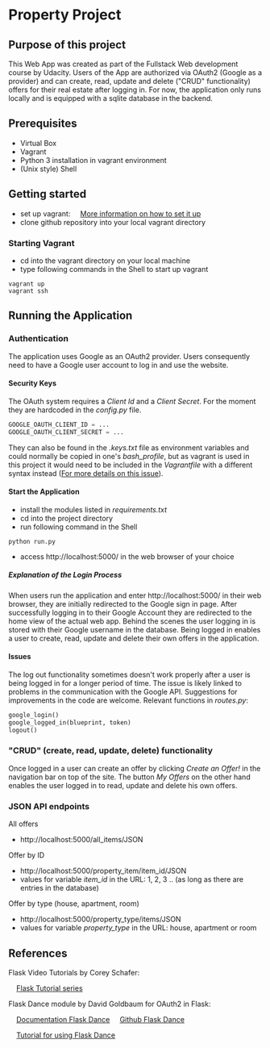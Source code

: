 # Property Project

## Purpose of this project

This Web App was created as part of the Fullstack Web development course by Udacity. Users of the App 
are authorized via OAuth2 (Google as a provider) and can create, read, update and delete ("CRUD" functionality)
offers for their real estate after logging in. For now, the application only runs locally and is equipped 
with a sqlite database in the backend.

## Prerequisites
* Virtual Box 
* Vagrant
* Python 3 installation in vagrant environment
* (Unix style) Shell

## Getting started

[comment]: <> (Verlinkung?)
* set up vagrant: 
&nbsp;&nbsp;&nbsp;&nbsp;[More information on how to set it up](https://medium.com/@JohnFoderaro/how-to-set-up-a-local-linux-environment-with-vagrant-163f0ba4da77)
* clone github repository into your local vagrant directory

### Starting Vagrant

* cd into the vagrant directory on your local machine
* type following commands in the Shell to start up vagrant

```console
vagrant up
vagrant ssh
```

## Running the Application
    
[comment]: <> (Python version?)

### Authentication

The application uses Google as an OAuth2 provider. Users consequently need to have a Google user 
account to log in and use the website. 

#### Security Keys

The OAuth system requires a *Client Id* and a *Client Secret*. For the moment they are hardcoded in
the *config.py* file. 

```python
GOOGLE_OAUTH_CLIENT_ID = ...
GOOGLE_OAUTH_CLIENT_SECRET = ...
```
They can also be found in the *.keys.txt* file as environment variables and could normally
be copied in one's *bash_profile*, but as vagrant is used in this project it would need to be
included in the *Vagrantfile* with a different syntax instead 
([For more details on this issue](https://stackoverflow.com/questions/19648088/pass-environment-variables-to-vagrant-shell-provisioner)).

#### Start the Application

* install the modules listed in *requirements.txt*
* cd into the project directory
* run following command in the Shell

```console
python run.py
```

* access http://localhost:5000/ in the web browser of your choice

##### Explanation of the Login Process

When users run the application and enter http://localhost:5000/ 
in their web browser, they are initially redirected to the Google sign in page. 
After successfully logging in to their Google Account they are redirected to the home view 
of the actual web app. Behind the scenes the user logging in is stored with their Google username in the database. 
Being logged in enables a user to create, read, update and delete their own 
offers in the application.


#### Issues

The log out functionality sometimes doesn't work properly after a user is being logged in for a 
longer period of time. The issue is likely linked to problems in the communication with the Google
API. Suggestions for improvements in the code are welcome. Relevant functions in *routes.py*: 

```python
google_login()
google_logged_in(blueprint, token)
logout()
```

### "CRUD" (create, read, update, delete) functionality

Once logged in a user can create an offer by clicking *Create an Offer!* in the navigation bar on top
of the site. The button *My Offers* on the other hand enables the user logged in to read, update
and delete his own offers.

### JSON API endpoints

All offers

* http://localhost:5000/all_items/JSON

Offer by ID

* http://localhost:5000/property_item/item_id/JSON
* values for variable *item_id* in the URL: 1, 2, 3 .. (as long as there are entries in the database)

Offer by type (house, apartment, room)

* http://localhost:5000/property_type/items/JSON
* values for variable *property_type* in the URL: house, apartment or room



## References

Flask Video Tutorials by Corey Schafer:

&nbsp;&nbsp;&nbsp;&nbsp;[Flask Tutorial series](https://www.youtube.com/watch?v=MwZwr5Tvyxo&list=PL-osiE80TeTs4UjLw5MM6OjgkjFeUxCYH)

Flask Dance module by David Goldbaum for OAuth2 in Flask:

&nbsp;&nbsp;&nbsp;&nbsp;[Documentation Flask Dance](https://flask-dance.readthedocs.io/en/latest/)
&nbsp;&nbsp;&nbsp;&nbsp;[Github Flask Dance](https://github.com/singingwolfboy/flask-dance)

&nbsp;&nbsp;&nbsp;&nbsp;[Tutorial for using Flask Dance](https://www.youtube.com/watch?v=MiHVTHzIgyE)

